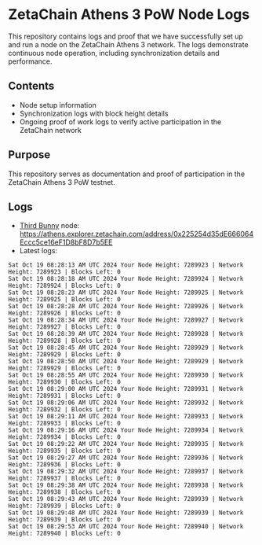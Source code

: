 # ZetaChain Athens 3 PoW Node Logs
This repository contains logs and proof that we have successfully set up and run a node on the ZetaChain Athens 3 network. The logs demonstrate continuous node operation, including synchronization details and performance.

## Contents
- Node setup information
- Synchronization logs with block height details
- Ongoing proof of work logs to verify active participation in the ZetaChain network

## Purpose
This repository serves as documentation and proof of participation in the ZetaChain Athens 3 PoW testnet.

## Logs

- [Third Bunny](https://thirdbunny.xyz/) node: https://athens.explorer.zetachain.com/address/0x225254d35dE666064Eccc5ce16eF1D8bF8D7b5EE
- Latest logs:
```
Sat Oct 19 08:28:13 AM UTC 2024 Your Node Height: 7289923 | Network Height: 7289923 | Blocks Left: 0
Sat Oct 19 08:28:18 AM UTC 2024 Your Node Height: 7289924 | Network Height: 7289924 | Blocks Left: 0
Sat Oct 19 08:28:23 AM UTC 2024 Your Node Height: 7289925 | Network Height: 7289925 | Blocks Left: 0
Sat Oct 19 08:28:28 AM UTC 2024 Your Node Height: 7289926 | Network Height: 7289926 | Blocks Left: 0
Sat Oct 19 08:28:34 AM UTC 2024 Your Node Height: 7289927 | Network Height: 7289927 | Blocks Left: 0
Sat Oct 19 08:28:39 AM UTC 2024 Your Node Height: 7289928 | Network Height: 7289928 | Blocks Left: 0
Sat Oct 19 08:28:45 AM UTC 2024 Your Node Height: 7289929 | Network Height: 7289929 | Blocks Left: 0
Sat Oct 19 08:28:50 AM UTC 2024 Your Node Height: 7289929 | Network Height: 7289929 | Blocks Left: 0
Sat Oct 19 08:28:55 AM UTC 2024 Your Node Height: 7289930 | Network Height: 7289930 | Blocks Left: 0
Sat Oct 19 08:29:00 AM UTC 2024 Your Node Height: 7289931 | Network Height: 7289931 | Blocks Left: 0
Sat Oct 19 08:29:06 AM UTC 2024 Your Node Height: 7289932 | Network Height: 7289932 | Blocks Left: 0
Sat Oct 19 08:29:11 AM UTC 2024 Your Node Height: 7289933 | Network Height: 7289933 | Blocks Left: 0
Sat Oct 19 08:29:16 AM UTC 2024 Your Node Height: 7289934 | Network Height: 7289934 | Blocks Left: 0
Sat Oct 19 08:29:22 AM UTC 2024 Your Node Height: 7289935 | Network Height: 7289935 | Blocks Left: 0
Sat Oct 19 08:29:27 AM UTC 2024 Your Node Height: 7289936 | Network Height: 7289936 | Blocks Left: 0
Sat Oct 19 08:29:32 AM UTC 2024 Your Node Height: 7289937 | Network Height: 7289937 | Blocks Left: 0
Sat Oct 19 08:29:38 AM UTC 2024 Your Node Height: 7289938 | Network Height: 7289938 | Blocks Left: 0
Sat Oct 19 08:29:43 AM UTC 2024 Your Node Height: 7289939 | Network Height: 7289939 | Blocks Left: 0
Sat Oct 19 08:29:48 AM UTC 2024 Your Node Height: 7289939 | Network Height: 7289939 | Blocks Left: 0
Sat Oct 19 08:29:53 AM UTC 2024 Your Node Height: 7289940 | Network Height: 7289940 | Blocks Left: 0
```
